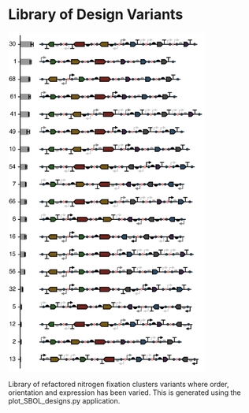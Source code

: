 # Library of Design Variants

<img src="variants_library.png" width="400px"/>

Library of refactored nitrogen fixation clusters variants where order, orientation and expression has been varied. This is generated using the plot_SBOL_designs.py application.
